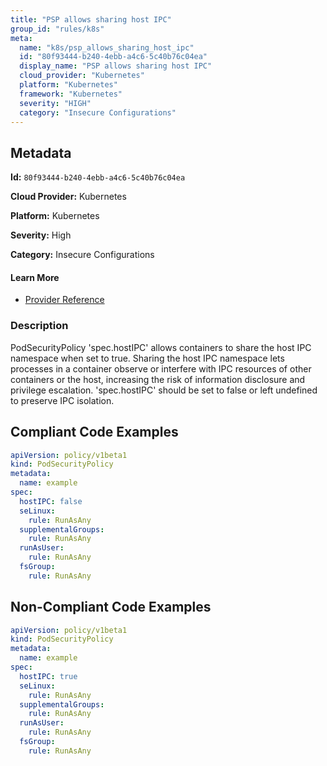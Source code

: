 ```yaml
---
title: "PSP allows sharing host IPC"
group_id: "rules/k8s"
meta:
  name: "k8s/psp_allows_sharing_host_ipc"
  id: "80f93444-b240-4ebb-a4c6-5c40b76c04ea"
  display_name: "PSP allows sharing host IPC"
  cloud_provider: "Kubernetes"
  platform: "Kubernetes"
  framework: "Kubernetes"
  severity: "HIGH"
  category: "Insecure Configurations"
---
```

## Metadata

**Id:** `80f93444-b240-4ebb-a4c6-5c40b76c04ea`

**Cloud Provider:** Kubernetes

**Platform:** Kubernetes

**Severity:** High

**Category:** Insecure Configurations

#### Learn More

 - [Provider Reference](https://kubernetes.io/docs/concepts/policy/pod-security-policy/)

### Description

 PodSecurityPolicy 'spec.hostIPC' allows containers to share the host IPC namespace when set to true. Sharing the host IPC namespace lets processes in a container observe or interfere with IPC resources of other containers or the host, increasing the risk of information disclosure and privilege escalation. 'spec.hostIPC' should be set to false or left undefined to preserve IPC isolation.


## Compliant Code Examples
```yaml
apiVersion: policy/v1beta1
kind: PodSecurityPolicy
metadata:
  name: example
spec:
  hostIPC: false
  seLinux:
    rule: RunAsAny
  supplementalGroups:
    rule: RunAsAny
  runAsUser:
    rule: RunAsAny
  fsGroup:
    rule: RunAsAny

```
## Non-Compliant Code Examples
```yaml
apiVersion: policy/v1beta1
kind: PodSecurityPolicy
metadata:
  name: example
spec:
  hostIPC: true
  seLinux:
    rule: RunAsAny
  supplementalGroups:
    rule: RunAsAny
  runAsUser:
    rule: RunAsAny
  fsGroup:
    rule: RunAsAny

```